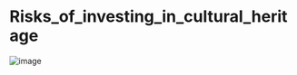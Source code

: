 # Risks_of_investing_in_cultural_heritage


![image]([https://github.com/user-attachments/assets/81349bbe-46f0-4f39-abb5-25c8e63614cb](https://github.com/Niwauman/Risks_of_investing_in_cultural_heritage/blob/60468f95a131d48b1bc192beeb57c310c8613e16/images/mehod.png))
